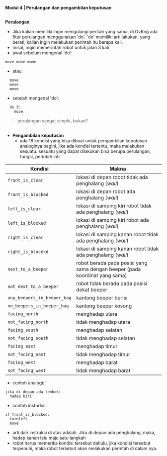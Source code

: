 **Modul 4 | Perulangan dan pengambilan keputusan**
##
**Perulangan**

  - Jika kalian memiliki ingin mengulangi peritah yang sama, di GvRng ada fitur perulangan menggunakan 'do'.
'do' memiliki arti lakukan. yang berati, kalian ingin melakukan perintah itu berapa kali.
  - misal, ingin memerintah robot untuk jalan 3 kali
  - awal sebelum mengenal 'do':
  ```
  move move move
  ```
  - atau:
  ```  
    move
    move
    move
  ```
  - setelah mengenal 'do':
  ```
    do 3:
      move
  ```  
> perulangan sangat simple, bukan?
##
- **Pengambilan keputusan**
  - ada 18 kondisi yang bisa dibuat untuk pengambilan keputusan. analoginya begini, jika ada kondisi tertentu, maka melakukan sesuatu. sesuatu yang dapat dilakukan bisa berupa perulangan, fungsi, perintah inti. 

| **Kondisi**  | **Makna** |
| ------------- | ------------- |
| `front_is_clear`  | lokasi di depan robot tidak ada penghalang (_wall_)  |
| `front_is_blocked`  | lokasi di depan robot ada penghalang (_wall_)  |
| `left_is_clear`  | lokasi di samping kiri robot tidak ada penghalang (_wall_)  |
| `left_is_blocked`  | lokasi di samping kiri robot ada penghalang (_wall_)  |
| `right_is_clear`  | lokasi di samping kanan robot tidak ada penghalang (_wall_)  |
| `right_is_blocekd`  | lokasi di samping kanan robot tidak ada penghalang (_wall_)  |
| `next_to_a_beeper`  | robot berada pada posisi yang sama dengan beeper (pada koordinat yang sama)  |
| `not_next_to_a_beeper`  | robot tidak berada pada posisi dekat beeper  |
| `any_beepers_in_beeper_bag`  | kantong beeper berisi  |
| `no_beepers_in_beeper_bag`  | kantong beeper kosong  |
| `facing_north`  | menghadap utara  |
| `not_facing_north`  | tidak menghadap utara  |
| `facing_south`  | menghadap selatan  |
| `not_facing_south`  | tidak menghadap selatan  |
| `facing_east`  | menghadap timur  |
| `not_facing_east`  | tidak menghadap timur  |
| `facing_west`  | menghadap barat  |
| `not_facing_west`  | tidak menghadap barat  |

  - contoh analogi:
  ```
  jika di depan ada tembok:
    hadap kiri
  ```
  - contoh insturksi:
  ```
  if front_is_blocked:
    turnleft
    move
  ```
  - arti dari instruksi di atas adalah. Jika di depan ada penghalang, maka, hadap kanan lalu maju satu langkah
  - robot harus memerika kondisi tersebut dahulu, jika kondisi tersebut terpenuhi, maka robot tersebut akan melakukan perintah di dalam nya.
